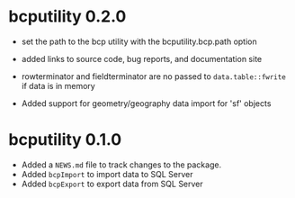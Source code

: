 # bcputility 0.2.0

* set the path to the bcp utility with the bcputility.bcp.path option

* added links to source code, bug reports, and documentation site

* rowterminator and fieldterminator are no passed to `data.table::fwrite` if data
is in memory

* Added support for geometry/geography data import for 'sf' objects

# bcputility 0.1.0

* Added a `NEWS.md` file to track changes to the package.
* Added `bcpImport` to import data to SQL Server
* Added `bcpExport` to export data from SQL Server
